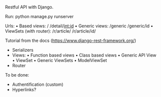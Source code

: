 Restful API with Django.

Run: 
python manage.py runserver

Urls:
  • Based views: 
            /
            /detail/<int:id>
  • Generic views:
            /generic
            /generic/id
   • ViewSets (with router):
  /r/article/
  /r/article/id/


Tutorial from the docs (https://www.django-rest-framework.org/)
  - Serializers
  - Views:
        • Function based views
        • Class based views
        • Generic API View
        • ViewSet
        • Generic ViewSets
        • ModelViewSet
  - Router
  
 To be done:
  - Authentification (custom)
  - Hyperlinks?

